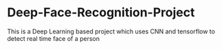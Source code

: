 # Deep-Face-Recognition-Project
This is a Deep Learning based project which uses CNN and tensorflow to detect real time face of a person
